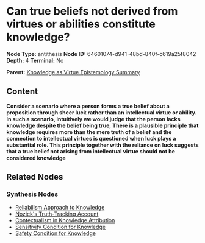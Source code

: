 # Can true beliefs not derived from virtues or abilities constitute knowledge?

**Node Type:** antithesis
**Node ID:** 64601074-d941-48bd-840f-c619a25f8042
**Depth:** 4
**Terminal:** No

**Parent:** [Knowledge as Virtue Epistemology Summary](knowledge-as-virtue-epistemology-summary-synthesis-55f14059-bd8a-4ff6-bb19-2847f9595abb.md)

## Content

**Consider a scenario where a person forms a true belief about a proposition through sheer luck rather than an intellectual virtue or ability. In such a scenario, intuitively we would judge that the person lacks knowledge despite the belief being true**, **There is a plausible principle that knowledge requires more than the mere truth of a belief and the connection to intellectual virtues is questioned when luck plays a substantial role. This principle together with the reliance on luck suggests that a true belief not arising from intellectual virtue should not be considered knowledge**

## Related Nodes

### Synthesis Nodes

- [Reliabilism Approach to Knowledge](reliabilism-approach-to-knowledge-synthesis-c2785eb3-0b9b-4a58-91d8-a1d3669e5759.md)
- [Nozick's Truth-Tracking Account](nozicks-truth-tracking-account-synthesis-83ea3e51-563d-4995-9904-d42c15e4a49e.md)
- [Contextualism in Knowledge Attribution](contextualism-in-knowledge-attribution-synthesis-f1f2d5ac-8211-4eed-8b63-bce468dcba7e.md)
- [Sensitivity Condition for Knowledge](sensitivity-condition-for-knowledge-synthesis-49cd112a-a6cc-47df-87d8-4e1113f234b8.md)
- [Safety Condition for Knowledge](safety-condition-for-knowledge-synthesis-fa1aeb90-dfe4-4b14-826d-f3869668ffa1.md)
